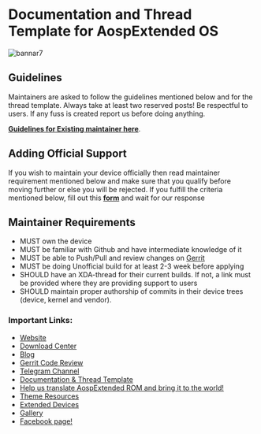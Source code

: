 # Documentation and Thread Template for AospExtended OS

![bannar7](https://raw.githubusercontent.com/AospExtended/Documentation_and_thread-template/10.x/Banner.png)

## Guidelines
Maintainers are asked to follow the guidelines mentioned below and for the thread template. Always take at least two reserved posts! Be respectful to users. If any fuss is created report us before doing anything.

[**Guidelines for Existing maintainer here**](https://github.com/AospExtended/Documentation_and_thread-template/blob/9.x/Maintainers_Rules.md).

## Adding Official Support

If you wish to maintain your device officially then read maintainer requirement mentioned below and make sure that you qualify before moving further or else you will be rejected.
If you fulfill the criteria mentioned below, fill out this [**form**](https://docs.google.com/forms/d/e/1FAIpQLSd3RyjUjb-QAMh231KXlZFipLgFjDlhFCnHS4tptlwlnI_7-w/viewform?usp=pp_url) and wait for our response

## Maintainer Requirements
- MUST own the device
- MUST be familiar with Github and have intermediate knowledge of it
- MUST be able to Push/Pull and review changes on [Gerrit](http://gerrit.aospextended.com/)
- MUST be doing Unofficial build for at least 2-3 week before applying
- SHOULD have an XDA-thread for their current builds. If not, a link must be provided where they are providing support to users
- SHOULD maintain proper authorship of commits in their device trees (device, kernel and vendor).

### Important Links:

- [Website](http://www.aospextended.com/)
- [Download Center](https://downloads.aospextended.com/)
- [Blog](https://blog.aospextended.com/)
- [Gerrit Code Review](http://gerrit.aospextended.com/)
- [Telegram Channel](https://telegram.me/aospextended/)
- [Documentation & Thread Template](https://github.com/AospExtended/Documentation_and_thread-template/) 
- [Help us translate AospExtended ROM and bring it to the world!](http://translate.aospextended.com/)
- [Theme Resources](https://github.com/AospExtended/AEX-Scripts/) 
- [Extended Devices](https://github.com/AospExtended-devices/)
- [Gallery](https://aospextended.com/gallery)
- [Facebook page!](https://www.facebook.com/aospextended/)
